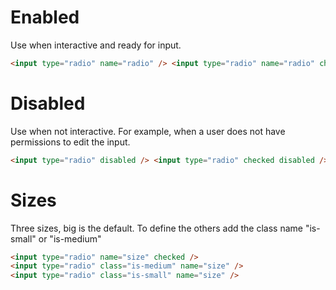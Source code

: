 # Enabled

Use when interactive and ready for input.

```html
<input type="radio" name="radio" /> <input type="radio" name="radio" checked />
```

# Disabled

Use when not interactive. For example, when a user does not have permissions to edit the input.

```html
<input type="radio" disabled /> <input type="radio" checked disabled />
```

# Sizes

Three sizes, big is the default.
To define the others add the class name "is-small" or "is-medium"

```html
<input type="radio" name="size" checked />
<input type="radio" class="is-medium" name="size" />
<input type="radio" class="is-small" name="size" />
```
